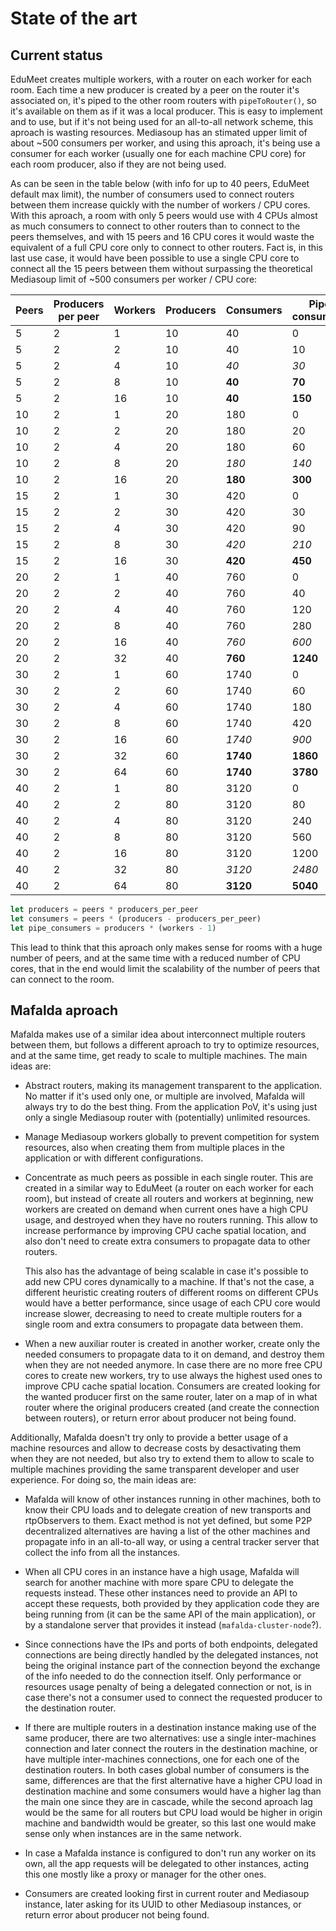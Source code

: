 # State of the art

## Current status

EduMeet creates multiple workers, with a router on each worker for each room.
Each time a new producer is created by a peer on the router it's associated on,
it's piped to the other room routers with `pipeToRouter()`, so it's available on
them as if it was a local producer. This is easy to implement and to use, but if
it's not being used for an all-to-all network scheme, this aproach is wasting
resources. Mediasoup has an stimated upper limit of about ~500 consumers per
worker, and using this aproach, it's being use a consumer for each worker
(usually one for each machine CPU core) for each room producer, also if they are
not being used.

As can be seen in the table below (with info for up to 40 peers, EduMeet default
max limit), the number of consumers used to connect routers between them
increase quickly with the number of workers / CPU cores. With this aproach, a
room with only 5 peers would use with 4 CPUs almost as much consumers to connect
to other routers than to connect to the peers themselves, and with 15 peers and
16 CPU cores it would waste the equivalent of a full CPU core only to connect to
other routers. Fact is, in this last use case, it would have been possible to
use a single CPU core to connect all the 15 peers between them without
surpassing the theoretical Mediasoup limit of ~500 consumers per worker / CPU
core:

|Peers | Producers per peer | Workers | Producers | Consumers | Pipe consumers |
|------|--------------------|---------|-----------|-----------|----------------|
|    5 |                  2 |       1 |        10 |        40 |              0 |
|    5 |                  2 |       2 |        10 |        40 |             10 |
|    5 |                  2 |       4 |        10 |      *40* |           *30* |
|    5 |                  2 |       8 |        10 |    **40** |         **70** |
|    5 |                  2 |      16 |        10 |    **40** |        **150** |
|   10 |                  2 |       1 |        20 |       180 |              0 |
|   10 |                  2 |       2 |        20 |       180 |             20 |
|   10 |                  2 |       4 |        20 |       180 |             60 |
|   10 |                  2 |       8 |        20 |     *180* |          *140* |
|   10 |                  2 |      16 |        20 |   **180** |        **300** |
|   15 |                  2 |       1 |        30 |       420 |              0 |
|   15 |                  2 |       2 |        30 |       420 |             30 |
|   15 |                  2 |       4 |        30 |       420 |             90 |
|   15 |                  2 |       8 |        30 |     *420* |          *210* |
|   15 |                  2 |      16 |        30 |   **420** |        **450** |
|   20 |                  2 |       1 |        40 |       760 |              0 |
|   20 |                  2 |       2 |        40 |       760 |             40 |
|   20 |                  2 |       4 |        40 |       760 |            120 |
|   20 |                  2 |       8 |        40 |       760 |            280 |
|   20 |                  2 |      16 |        40 |     *760* |          *600* |
|   20 |                  2 |      32 |        40 |   **760** |       **1240** |
|   30 |                  2 |       1 |        60 |      1740 |              0 |
|   30 |                  2 |       2 |        60 |      1740 |             60 |
|   30 |                  2 |       4 |        60 |      1740 |            180 |
|   30 |                  2 |       8 |        60 |      1740 |            420 |
|   30 |                  2 |      16 |        60 |    *1740* |          *900* |
|   30 |                  2 |      32 |        60 |  **1740** |       **1860** |
|   30 |                  2 |      64 |        60 |  **1740** |       **3780** |
|   40 |                  2 |       1 |        80 |      3120 |              0 |
|   40 |                  2 |       2 |        80 |      3120 |             80 |
|   40 |                  2 |       4 |        80 |      3120 |            240 |
|   40 |                  2 |       8 |        80 |      3120 |            560 |
|   40 |                  2 |      16 |        80 |      3120 |           1200 |
|   40 |                  2 |      32 |        80 |    *3120* |         *2480* |
|   40 |                  2 |      64 |        80 |  **3120** |       **5040** |

```js
let producers = peers * producers_per_peer
let consumers = peers * (producers - producers_per_peer)
let pipe_consumers = producers * (workers - 1)
```

This lead to think that this aproach only makes sense for rooms with a huge
number of peers, and at the same time with a reduced number of CPU cores, that
in the end would limit the scalability of the number of peers that can connect
to the room.

## Mafalda aproach

Mafalda makes use of a similar idea about interconnect multiple routers between
them, but follows a different aproach to try to optimize resources, and at the
same time, get ready to scale to multiple machines. The main ideas are:

- Abstract routers, making its management transparent to the application. No
  matter if it's used only one, or multiple are involved, Mafalda will always
  try to do the best thing. From the application PoV, it's using just only a
  single Mediasoup router with (potentially) unlimited resources.

- Manage Mediasoup workers globally to prevent competition for system resources,
  also when creating them from multiple places in the application or with
  different configurations.

- Concentrate as much peers as possible in each single router. This are created
  in a similar way to EduMeet (a router on each worker for each room), but
  instead of create all routers and workers at beginning, new workers are
  created on demand when current ones have a high CPU usage, and destroyed when
  they have no routers running. This allow to increase performance by improving
  CPU cache spatial location, and also don't need to create extra consumers to
  propagate data to other routers.

  This also has the advantage of being scalable in case it's possible to add
  new CPU cores dynamically to a machine. If that's not the case, a different
  heuristic creating routers of different rooms on different CPUs would have a
  better performance, since usage of each CPU core would increase slower,
  decreasing to need to create multiple routers for a single room and extra
  consumers to propagate data between them.

- When a new auxiliar router is created in another worker, create only the
  needed consumers to propagate data to it on demand, and destroy them when they
  are not needed anymore. In case there are no more free CPU cores to create new
  workers, try to use always the highest used ones to improve CPU cache spatial
  location. Consumers are created looking for the wanted producer first on the
  same router, later on a map of in what router where the original producers
  created (and create the connection between routers), or return error about
  producer not being found.

Additionally, Mafalda doesn't try only to provide a better usage of a machine
resources and allow to decrease costs by desactivating them when they are not
needed, but also try to extend them to allow to scale to multiple machines
providing the same transparent developer and user experience. For doing so, the
main ideas are:

- Mafalda will know of other instances running in other machines, both to know
  their CPU loads and to delegate creation of new transports and rtpObservers to
  them. Exact method is not yet defined, but some P2P decentralized alternatives
  are having a list of the other machines and propagate info in an all-to-all
  way, or using a central tracker server that collect the info from all the
  instances.

- When all CPU cores in an instance have a high usage, Mafalda will search for
  another machine with more spare CPU to delegate the requests instead. These
  other instances need to provide an API to accept these requests, both provided
  by they application code they are being running from (it can be the same API
  of the main application), or by a standalone server that provides it instead
  (`mafalda-cluster-node`?).

- Since connections have the IPs and ports of both endpoints, delegated
  connections are being directly handled by the delegated instances, not being
  the original instance part of the connection beyond the exchange of the info
  needed to do the connection itself. Only performance or resources usage
  penalty of being a delegated connection or not, is in case there's not a
  consumer used to connect the requested producer to the destination router.

- If there are multiple routers in a destination instance making use of the same
  producer, there are two alternatives: use a single inter-machines connection
  and later connect the routers in the destination machine, or have multiple
  inter-machines connections, one for each one of the destination routers. In
  both cases global number of consumers is the same, differences are that the
  first alternative have a higher CPU load in destination machine and some
  consumers would have a higher lag than the main one since they are in cascade,
  while the second aproach lag would be the same for all routers but CPU load
  would be higher in origin machine and bandwidth would be greater, so this last
  one would make sense only when instances are in the same network.

- In case a Mafalda instance is configured to don't run any worker on its own,
  all the app requests will be delegated to other instances, acting this one
  mostly like a proxy or manager for the other ones.

- Consumers are created looking first in current router and Mediasoup instance,
  later asking for its UUID to other Mediasoup instances, or return error about
  producer not being found.
